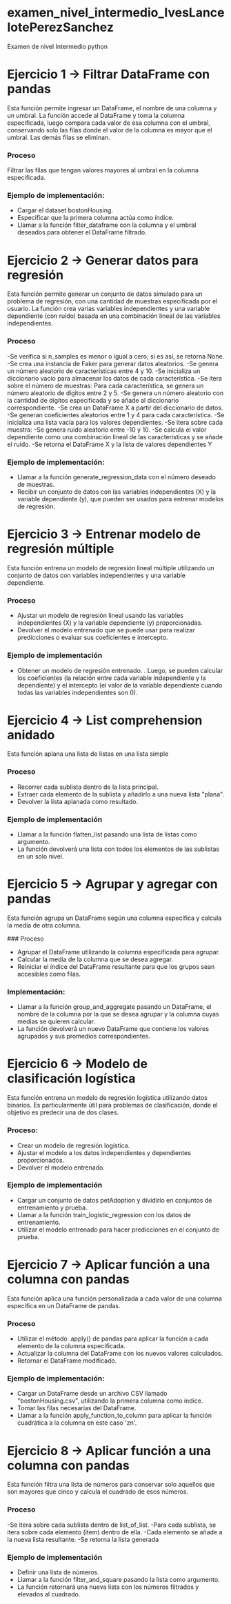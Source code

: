 # examen_nivel_intermedio_IvesLancelotePerezSanchez
Examen de nivel Intermedio python

# Ejercicio 1 -> Filtrar DataFrame con pandas
Esta función permite ingresar un DataFrame, el nombre de una columna y un umbral. La función accede al DataFrame y toma la columna especificada, luego compara cada valor de esa columna con el umbral, conservando solo las filas donde el valor de la columna es mayor que el umbral. Las demás filas se eliminan.
### Proceso
Filtrar las filas que tengan valores mayores al umbral en la columna especificada.

### Ejemplo de implementación:
- Cargar el dataset bostonHousing.
- Especificar que la primera columna actúa como índice.
- Llamar a la función filter_dataframe con la columna y el umbral deseados para obtener el DataFrame filtrado.

# Ejercicio 2 -> Generar datos para regresión
Esta función permite generar un conjunto de datos simulado para un problema de regresión, con una cantidad de muestras especificada por el usuario. La función crea varias variables independientes y una variable dependiente (con ruido) basada en una combinación lineal de las variables independientes.

### Proceso
-Se verifica si n_samples es menor o igual a cero; si es así, se retorna None.
-Se crea una instancia de Faker para generar datos aleatorios.
-Se genera un número aleatorio de características entre 4 y 10.
-Se inicializa un diccionario vacío para almacenar los datos de cada característica.
-Se itera sobre el número de muestras:
Para cada característica, se genera un número aleatorio de dígitos entre 2 y 5.
-Se genera un número aleatorio con la cantidad de dígitos especificada y se añade al diccionario correspondiente.
-Se crea un DataFrame X a partir del diccionario de datos.
-Se generan coeficientes aleatorios entre 1 y 4 para cada característica.
-Se inicializa una lista vacía para los valores dependientes.
-Se itera sobre cada muestra:
-Se genera ruido aleatorio entre -10 y 10.
-Se calcula el valor dependiente como una combinación lineal de las características y se añade el ruido.
-Se retorna el DataFrame X y la lista de valores dependientes Y

### Ejemplo de implementación:
- Llamar a la función generate_regression_data con el número deseado de muestras.
- Recibir un conjunto de datos con las variables independientes (X) y la variable dependiente (y), que pueden ser usados para entrenar modelos de regresión.

# Ejercicio 3 -> Entrenar modelo de regresión múltiple
Esta función entrena un modelo de regresión lineal múltiple utilizando un conjunto de datos con variables independientes y una variable dependiente.

### Proceso
- Ajustar un modelo de regresión lineal usando las variables independientes (X) y la variable dependiente (y) proporcionadas.
- Devolver el modelo entrenado que se puede usar para realizar predicciones o evaluar sus coeficientes e intercepto.

### Ejemplo de implementación
- Obtener un modelo de regresión entrenado. . Luego, se pueden calcular los coeficientes (la relación entre cada variable independiente y la dependiente) y el intercepto (el valor de la variable dependiente cuando todas las variables independientes son 0).

# Ejercicio 4 -> List comprehension anidado
Esta función aplana una lista de listas en una lista simple

### Proceso
- Recorrer cada sublista dentro de la lista principal.
- Extraer cada elemento de la sublista y añadirlo a una nueva lista "plana".
- Devolver la lista aplanada como resultado.

### Ejemplo de implementación
- Llamar a la función flatten_list pasando una lista de listas como argumento.
- La función devolverá una lista con todos los elementos de las sublistas en un solo nivel.

# Ejercicio 5 -> Agrupar y agregar con pandas
Esta función agrupa un DataFrame según una columna específica y calcula la media de otra columna. 

### Proceso
- Agrupar el DataFrame utilizando la columna especificada para agrupar.
- Calcular la media de la columna que se desea agregar.
- Reiniciar el índice del DataFrame resultante para que los grupos sean accesibles como filas.

### Implementación:
- Llamar a la función group_and_aggregate pasando un DataFrame, el nombre de la columna por la que se desea agrupar y la columna cuyas medias se quieren calcular.
- La función devolverá un nuevo DataFrame que contiene los valores agrupados y sus promedios correspondientes.

# Ejercicio 6 -> Modelo de clasificación logística
Esta función entrena un modelo de regresión logística utilizando datos binarios. Es particularmente útil para problemas de clasificación, donde el objetivo es predecir una de dos clases.

### Proceso:
- Crear un modelo de regresión logística.
- Ajustar el modelo a los datos independientes y dependientes proporcionados.
- Devolver el modelo entrenado.

### Ejemplo de implementación
- Cargar un conjunto de datos petAdoption y dividirlo en conjuntos de entrenamiento y prueba.
- Llamar a la función train_logistic_regression con los datos de entrenamiento.
- Utilizar el modelo entrenado para hacer predicciones en el conjunto de prueba.

# Ejercicio 7 -> Aplicar función a una columna con pandas
Esta función aplica una función personalizada a cada valor de una columna específica en un DataFrame de pandas.

### Proceso
- Utilizar el método .apply() de pandas para aplicar la función a cada elemento de la columna especificada.
- Actualizar la columna del DataFrame con los nuevos valores calculados.
- Retornar el DataFrame modificado.

### Ejemplo de implementación:
- Cargar un DataFrame desde un archivo CSV llamado "bostonHousing.csv", utilizando la primera columna como índice.
- Tomar las filas necesarias del DataFrame.
- Llamar a la función apply_function_to_column para aplicar la función cuadrática a la columna en este caso 'zn'.

# Ejercicio 8 -> Aplicar función a una columna con pandas
Esta función filtra una lista de números para conservar solo aquellos que son mayores que cinco y calcula el cuadrado de esos números.

### Proceso
-Se itera sobre cada sublista dentro de list_of_list.
-Para cada sublista, se itera sobre cada elemento (item) dentro de ella.
-Cada elemento se añade a la nueva lista resultante.
-Se retorna la lista generada

### Ejemplo de implementación
- Definir una lista de números.
- Llamar a la función filter_and_square pasando la lista como argumento.
- La función retornará una nueva lista con los números filtrados y elevados al cuadrado.

